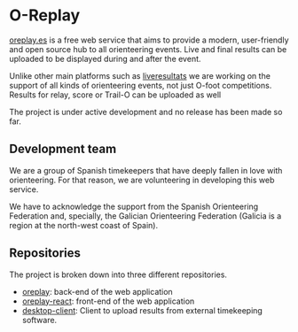 # O-Replay

[oreplay.es](oreplay.es) is a free web service that aims to provide a modern, user-friendly and open source hub to all orienteering events. Live and final results can be uploaded to be displayed during and after the event.

Unlike other main platforms such as [liveresultats](https://liveresultat.orientering.se/) we are working on the support of all kinds of orienteering events, not just O-foot competitions. Results for relay, score or Trail-O can be uploaded as well

The project is under active development and no release has been made so far.

## Development team

We are a group of Spanish timekeepers that have deeply fallen in love with orienteering. For that reason, we are volunteering in developing this web service.

We have to acknowledge the support from the Spanish Orienteering Federation and, specially, the Galician Orienteering Federation (Galicia is a region at the north-west coast of Spain). 

## Repositories
The project is broken down into three different repositories.

- [oreplay](https://github.com/oreplay/oreplay): back-end of the web application
- [oreplay-react](https://github.com/oreplay/oreplay-react): front-end of the web application
- [desktop-client](https://github.com/oreplay/desktop-client): Client to upload results from external timekeeping software.